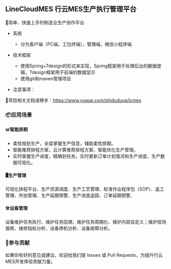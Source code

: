## LineCloudMES 行云MES生产执行管理平台

🎉简单、快速上手的制造业生产协作平台

- 系统
    - 分为客户端（PC端，工位终端），管理端，微信小程序端

- 技术框架
  - 使用Spring+Tdesign的形式来实现，Spring框架用于处理后台的数据逻辑，Tdesign框架用于前端的数据显示
  - 使用git和maven管理项目



- 注意事项：


💾项目相关文档请移步：https://www.yuque.com/shiduduya/lcmes

### 📦应用场景

#### 📊智能排期

 - 柔性规划生产，全盘掌握生产信息，辅助柔性排期。
 - 智能推荐排程方案，云计算推荐排程方案，智能优化生产管理。
 - 实时掌握生产进度，精确到任务，实时更新订单计划情况和生产进度，生产数据可视化。

#### 🖥️生产管理

可视化排程平台、生产资源调度、生产工艺管理、标准作业程序包（SOP）、返工管理、外协管理、生产延期预警、生产进度追踪、订单延期预警、



#### 🛠️设备管理

设备维护任务执行、维护任务回溯、维护任务周期化、维护内容自定义；维护现场报修、维修指标分析、设备停机分析、设备故障分析。

### 🪪参与贡献

如果你有好的意见或建议，欢迎给我们提 Issues 或 Pull Requests，为提升行云MES开发体验贡献力量。
